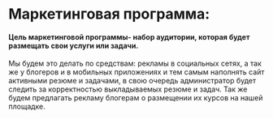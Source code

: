 # Маркетинговая программа:
#### Цель маркетинговой программы- набор аудитории, которая будет размещать свои услуги или задачи. 
Мы будем это делать по средствам: рекламы в социальных сетях, а так же у блогеров и в мобильных приложениях и тем самым наполнять сайт активными резюме и задачами, в свою очередь администратор будет следить за корректностью выкладываемых резюме и задач. Так же будем предлагать рекламу блогерам о размещении их курсов на нашей площадке.